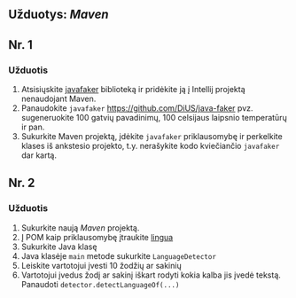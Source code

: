 
## Užduotys: *Maven*

## Nr. 1

### Užduotis

1. Atsisiųskite [javafaker](https://search.maven.org/search?q=a:javafaker) biblioteką ir pridėkite ją į Intellij projektą nenaudojant Maven. 
2. Panaudokite `javafaker` https://github.com/DiUS/java-faker pvz. sugeneruokite 100 gatvių pavadinimų, 100 celsijaus laipsnio temperatūrų ir pan.
3. Sukurkite Maven projektą, įdėkite `javafaker` priklausomybę ir perkelkite klases iš ankstesio projekto, t.y. nerašykite kodo kviečiančio `javafaker` dar kartą.

## Nr. 2

### Užduotis

1. Sukurkite naują *Maven* projektą.
2. Į POM kaip priklausomybę įtraukite [lingua](https://github.com/pemistahl/lingua)
3. Sukurkite Java klasę
4. Java klasėje `main` metode sukurkite `LanguageDetector`
5. Leiskite vartotojui įvesti 10 žodžių ar sakinių
6. Vartotojui įvedus žodį ar sakinį iškart rodyti kokia kalba jis įvedė tekstą. Panaudoti `detector.detectLanguageOf(...)`

